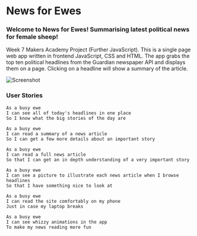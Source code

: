 # News for Ewes

### Welcome to News for Ewes! Summarising latest political news for female sheep!

Week 7 Makers Academy Project (Further JavaScript). This is a single page web app written in frontend JavaScript, CSS and HTML. The app grabs the top ten political headlines from the Guardian newspaper API and displays them on a page. Clicking on a headline will show a summary of the article. 

![Screenshot](http://imgur.com/gBL09c9.png)

### User Stories ###

```
As a busy ewe
I can see all of today's headlines in one place
So I know what the big stories of the day are
```
```
As a busy ewe
I can read a summary of a news article
So I can get a few more details about an important story
```
```
As a busy ewe
I can read a full news article
So that I can get an in depth understanding of a very important story
```
```
As a busy ewe
I can see a picture to illustrate each news article when I browse headlines
So that I have something nice to look at
```
```
As a busy ewe
I can read the site comfortably on my phone
Just in case my laptop breaks
```
```
As a busy ewe
I can see whizzy animations in the app
To make my news reading more fun
```
